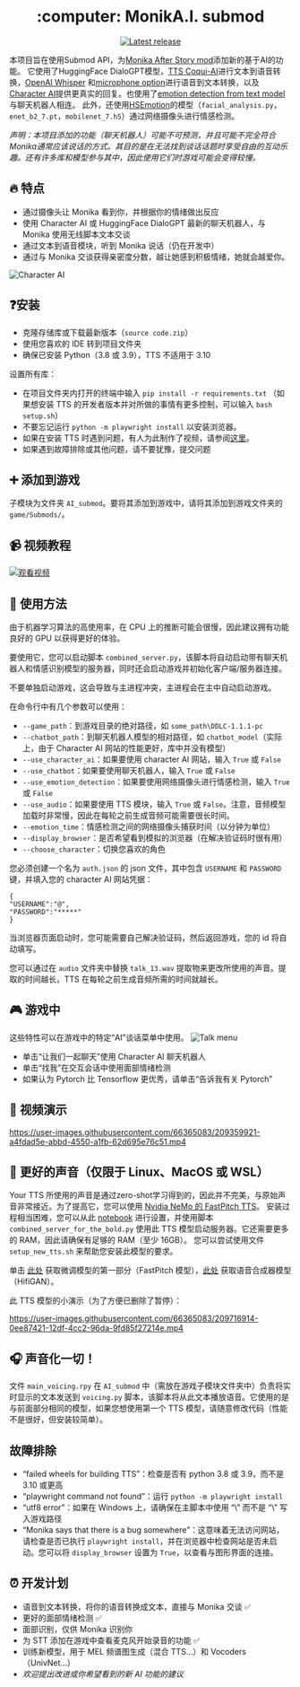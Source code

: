 <h1 align="center"> :computer: MonikA.I. submod </h1>

<p align="center">
  <a href="https://github.com/Rubiksman78/MonikA.I./releases/latest">
    <img alt="Latest release" src="https://img.shields.io/github/v/release/Rubiksman78/MonikA.I.">
  </a>
</p>

本项目旨在使用Submod API，为[Monika After Story mod](https://github.com/Monika-After-Story/MonikaModDev)添加新的基于AI的功能。
它使用了HuggingFace DialoGPT模型，[TTS Coqui-AI](https://github.com/coqui-ai/TTS)进行文本到语音转换，[OpenAI Whisper](https://github.com/openai/whisper) 和[microphone option](https://github.com/mallorbc/whisper_mic)进行语音到文本转换，以及[Character AI](https://character.ai/)提供更真实的回复。也使用了[emotion detection from text model](https://huggingface.co/michellejieli/emotion_text_classifier)与聊天机器人相连。
此外，还使用[HSEmotion](https://github.com/HSE-asavchenko/face-emotion-recognition)的模型（`facial_analysis.py`，`enet_b2_7.pt`，`mobilenet_7.h5`）通过网络摄像头进行情感检测。

*声明：本项目添加的功能（聊天机器人）可能不可预测，并且可能不完全符合Monika通常应该说话的方式。其目的是在无法找到谈话话题时享受自由的互动乐趣。还有许多库和模型参与其中，因此使用它们时游戏可能会变得较慢。*

## :fire: 特点

- 通过摄像头让 Monika 看到你，并根据你的情绪做出反应
- 使用 Character AI 或 HuggingFace DialoGPT 最新的聊天机器人，与 Monika 使用无线脚本文本交谈
- 通过文本到语音模块，听到 Monika 说话（仍在开发中）
- 通过与 Monika 交谈获得亲密度分数，越让她感到积极情绪，她就会越爱你。

![Character AI](images/image_1.png)

## ❓安装

- 克隆存储库或下载最新版本（`source code.zip`）
- 使用您喜欢的 IDE 转到项目文件夹
- 确保已安装 Python（3.8 或 3.9），TTS 不适用于 3.10

设置所有库：
- 在项目文件夹内打开的终端中输入 `pip install -r requirements.txt`
（如果想安装 TTS 的开发者版本并对所做的事情有更多控制，可以输入 `bash setup.sh`）
- 不要忘记运行 `python -m playwright install` 以安装浏览器。
- 如果在安装 TTS 时遇到问题，有人为此制作了视频，请参阅[这里](https://www.youtube.com/watch?v=zRaDe08cUIk&t=743s)。
- 如果遇到故障排除或其他问题，请不要犹豫，提交问题

## :heavy_plus_sign: 添加到游戏

子模块为文件夹 `AI_submod`。要将其添加到游戏中，请将其添加到游戏文件夹的`game/Submods/`。

## :video_camera: 视频教程

[![观看视频](https://img.youtube.com/vi/EORpS-fZ10s/hqdefault.jpg)](https://youtu.be/EORpS-fZ10s)

## :loudspeaker: 使用方法

由于机器学习算法的高使用率，在 CPU 上的推断可能会很慢，因此建议拥有功能良好的 GPU 以获得更好的体验。

要使用它，您可以启动脚本 `combined_server.py`，该脚本将自动启动带有聊天机器人和情感识别模型的服务器，同时还会启动游戏并初始化客户端/服务器连接。

不要单独启动游戏，这会导致与主进程冲突，主进程会在主中自动启动游戏。

在命令行中有几个参数可以使用：
- `--game_path`：到游戏目录的绝对路径，如 `some_path\DDLC-1.1.1-pc`
- `--chatbot_path`：到聊天机器人模型的相对路径，如 `chatbot_model`（实际上，由于 Character AI 网站的性能更好，库中并没有模型）
- `--use_character_ai`：如果要使用 character AI 网站，输入 `True` 或 `False`
- `--use_chatbot`：如果要使用聊天机器人，输入 `True` 或 `False`
- `--use_emotion_detection`：如果要使用网络摄像头进行情感检测，输入 `True` 或 `False`
- `--use_audio`：如果要使用 TTS 模块，输入 `True` 或 `False`。注意，音频模型加载时非常慢，因此在每轮之前生成音频可能需要很长时间。
- `--emotion_time`：情感检测之间的网络摄像头捕获时间（以分钟为单位）
- `--display_browser`：是否希望看到模拟的浏览器（在解决验证码时很有用）
- `--choose_character`：切换您喜欢的角色

您必须创建一个名为 `auth.json` 的 json 文件，其中包含 `USERNAME` 和 `PASSWORD` 键，并填入您的 character AI 网站凭据：
```
{
"USERNAME":"@",
"PASSWORD":"*****"
}
```

当浏览器页面启动时，您可能需要自己解决验证码，然后返回游戏，您的 id 将自动填写。

您可以通过在 `audio` 文件夹中替换 `talk_13.wav` 提取物来更改所使用的声音。提取的时间越长，TTS 在每轮之前生成音频所需的时间就越长。



## :video_game: 游戏中

这些特性可以在游戏中的特定“AI”谈话菜单中使用。
![Talk menu](images/image_2.png)

- 单击“让我们一起聊天”使用 Character AI 聊天机器人
- 单击“找我”在交互会话中使用面部情绪检测
- 如果认为 Pytorch 比 Tensorflow 更优秀，请单击“告诉我有关 Pytorch”

## :cinema: 视频演示

https://user-images.githubusercontent.com/66365083/209359921-a4fdad5e-abbd-4550-a1fb-62d695e76c51.mp4

## :microphone: 更好的声音（仅限于 Linux、MacOS 或 WSL）

Your TTS 所使用的声音是通过zero-shot学习得到的，因此并不完美，与原始声音非常接近。为了提高它，您可以使用 [Nvidia NeMo 的 FastPitch TTS](https://github.com/NVIDIA/NeMo)。
安装过程相当困难，您可以从此 [notebook](https://github.com/NVIDIA/NeMo/blob/main/tutorials/tts/FastPitch_Finetuning.ipynb) 进行设置，并使用脚本 `combined_server_for_the_bold.py` 使用此 TTS 模型启动服务器。它还需要更多的 RAM，因此请确保有足够的 RAM（至少 16GB）。
您可以尝试使用文件 `setup_new_tts.sh` 来帮助您安装此模型的要求。

单击 [此处](https://drive.google.com/drive/folders/1cgro9BbUJ53GFX1OizvNvmH0Cjnc7oqI?usp=sharing) 获取微调模型的第一部分（FastPitch 模型），[此处](https://drive.google.com/drive/folders/1NLNDTotB4Qyth_vLBmZMTLIg0dmIm6w0?usp=sharing) 获取语音合成器模型（HifiGAN）。

此 TTS 模型的小演示（为了方便已删除了暂停）：

https://user-images.githubusercontent.com/66365083/209716914-0ee87421-12df-4cc2-96da-9fd85f27214e.mp4
## :headphones: 声音化一切！
文件 `main_voicing.rpy` 在 `AI_submod` 中（需放在游戏子模块文件夹中）负责将实时显示的文本发送到 `voicing.py` 脚本，该脚本将从此文本播放语音。它使用的是与前面部分相同的模型，如果您想使用第一个 TTS 模型，请随意修改代码（性能不是很好，但安装较简单）。

## 故障排除

- “failed wheels for building TTS”：检查是否有 python 3.8 或 3.9，而不是 3.10 或更高
- “playwright command not found”：运行 `python -m playwright install`
- “utf8 error”：如果在 Windows 上，请确保在主脚本中使用 “\\” 而不是 “\” 写入游戏路径
- “Monika says that there is a bug somewhere”：这意味着无法访问网站，请检查是否已执行 `playwright install`，并在浏览器中检查网站是否未启动。您可以将 `display_browser` 设置为 `True`，以查看与图形界面的连接。

## :alarm_clock: 开发计划
- 语音到文本转换，将你的语音转换成文本，直接与 Monika 交谈 :white_check_mark:
- 更好的面部情绪检测 :white_check_mark:
- 面部识别，仅供 Monika 识别你
- 为 STT 添加在游戏中查看麦克风开始录音的功能 :white_check_mark:
- 训练新模型，用于 MEL 频谱图生成（混合 TTS...）和 Vocoders（UnivNet...）
- *欢迎提出改进或你希望看到的新 AI 功能的建议*

